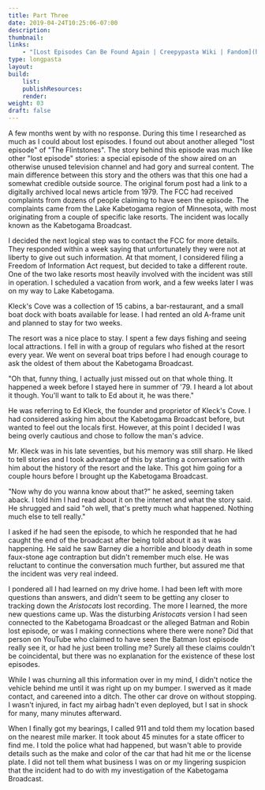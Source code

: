 ```yaml
---
title: Part Three
date: 2019-04-24T10:25:06-07:00
description:
thumbnail:
links:
    - "[Lost Episodes Can Be Found Again | Creepypasta Wiki | Fandom](https://creepypasta.fandom.com/wiki/Lost_Episodes_Can_Be_Found_Again)"
type: longpasta
layout:
build:
    list:
    publishResources:
    render:
weight: 03
draft: false
---
```


<section>

A few months went by with no response. During this time I researched as much as I could about lost episodes. I found out about another alleged "lost episode" of "The Flintstones". The story behind this episode was much like other "lost episode" stories: a special episode of the show aired on an otherwise unused television channel and had gory and surreal content. The main difference between this story and the others was that this one had a somewhat credible outside source. The original forum post had a link to a digitally archived local news article from 1979. The FCC had received complaints from dozens of people claiming to have seen the episode. The complaints came from the Lake Kabetogama region of Minnesota, with most originating from a couple of specific lake resorts. The incident was locally known as the Kabetogama Broadcast.

I decided the next logical step was to contact the FCC for more details. They responded within a week saying that unfortunately they were not at liberty to give out such information. At that moment, I considered filing a Freedom of Information Act request, but decided to take a different route. One of the two lake resorts most heavily involved with the incident was still in operation. I scheduled a vacation from work, and a few weeks later I was on my way to Lake Kabetogama.

Kleck's Cove was a collection of 15 cabins, a bar-restaurant, and a small boat dock with boats available for lease. I had rented an old A-frame unit and planned to stay for two weeks.

The resort was a nice place to stay. I spent a few days fishing and seeing local attractions. I fell in with a group of regulars who fished at the resort every year. We went on several boat trips before I had enough courage to ask the oldest of them about the Kabetogama Broadcast.

"Oh that, funny thing, I actually just missed out on that whole thing. It happened a week before I stayed here in summer of '79. I heard a lot about it though. You'll want to talk to Ed about it, he was there."

He was referring to Ed Kleck, the founder and proprietor of Kleck's Cove. I had considered asking him about the Kabetogama Broadcast before, but wanted to feel out the locals first. However, at this point I decided I was being overly cautious and chose to follow the man's advice.

Mr. Kleck was in his late seventies, but his memory was still sharp. He liked to tell stories and I took advantage of this by starting a conversation with him about the history of the resort and the lake. This got him going for a couple hours before I brought up the Kabetogama Broadcast.

"Now why do you wanna know about that?" he asked, seeming taken aback. I told him I had read about it on the internet and what the story said. He shrugged and said "oh well, that's pretty much what happened. Nothing much else to tell really."

I asked if he had seen the episode, to which he responded that he had caught the end of the broadcast after being told about it as it was happening. He said he saw Barney die a horrible and bloody death in some faux-stone age contraption but didn't remember much else. He was reluctant to continue the conversation much further, but assured me that the incident was very real indeed.

I pondered all I had learned on my drive home. I had been left with more questions than answers, and didn't seem to be getting any closer to tracking down the *Aristocats* lost recording. The more I learned, the more new questions came up. Was the disturbing *Aristocats* version I had seen connected to the Kabetogama Broadcast or the alleged Batman and Robin lost episode, or was I making connections where there were none? Did that person on YouTube who claimed to have seen the Batman lost episode really see it, or had he just been trolling me? Surely all these claims couldn't be coincidental, but there was no explanation for the existence of these lost episodes.

While I was churning all this information over in my mind, I didn't notice the vehicle behind me until it was right up on my bumper. I swerved as it made contact, and careened into a ditch. The other car drove on without stopping. I wasn't injured, in fact my airbag hadn't even deployed, but I sat in shock for many, many minutes afterward.

When I finally got my bearings, I called 911 and told them my location based on the nearest mile marker. It took about 45 minutes for a state officer to find me. I told the police what had happened, but wasn't able to provide details such as the make and color of the car that had hit me or the license plate. I did not tell them what business I was on or my lingering suspicion that the incident had to do with my investigation of the Kabetogama Broadcast.

</section>
